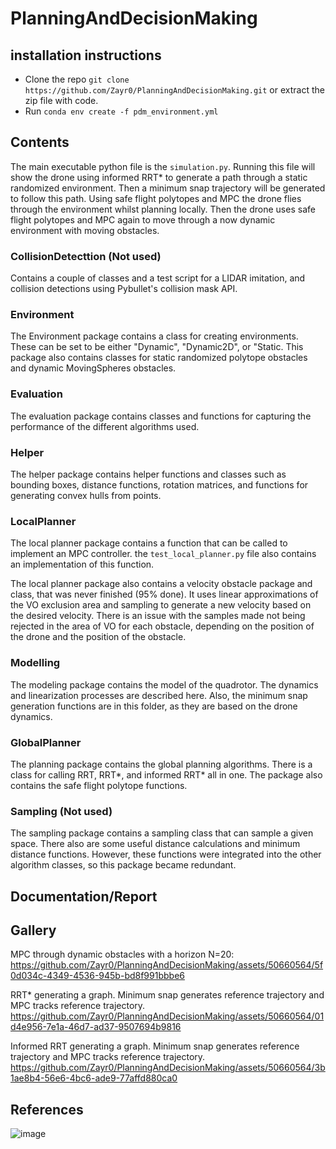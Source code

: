 # PlanningAndDecisionMaking

## installation instructions
* Clone the repo `git clone https://github.com/Zayr0/PlanningAndDecisionMaking.git` or extract the zip file with code.
* Run `conda env create -f pdm_environment.yml`


## Contents
The main executable python file is the `simulation.py`. 
Running this file will show the drone using informed RRT* to generate a path through a static randomized environment.
Then a minimum snap trajectory will be generated to follow this path. 
Using safe flight polytopes and MPC the drone flies through the environment whilst planning locally.
Then the drone uses safe flight polytopes and MPC again to move through a now dynamic environment with moving obstacles.

### CollisionDetecttion (Not used)
Contains a couple of classes and a test script for a LIDAR imitation, and collision detections using Pybullet's collision mask API.

### Environment
The Environment package contains a class for creating environments. 
These can be set to be either "Dynamic", "Dynamic2D", or "Static. 
This package also contains classes for static randomized polytope obstacles and dynamic MovingSpheres obstacles.

### Evaluation
The evaluation package contains classes and functions for capturing the performance of the different algorithms used.

### Helper
The helper package contains helper functions and classes such as bounding boxes, distance functions, rotation matrices, and functions for generating convex hulls from points.

### LocalPlanner
The local planner package contains a function that can be called to implement an MPC controller.
the `test_local_planner.py` file also contains an implementation of this function.

The local planner package also contains a velocity obstacle package and class, that was never finished (95% done).
It uses linear approximations of the VO exclusion area and sampling to generate a new velocity based on the desired velocity.
There is an issue with the samples made not being rejected in the area of VO for each obstacle, depending on the position of the drone and the position of the obstacle.

### Modelling
The modeling package contains the model of the quadrotor. The dynamics and linearization processes are described here.
Also, the minimum snap generation functions are in this folder, as they are based on the drone dynamics.

### GlobalPlanner
The planning package contains the global planning algorithms.
There is a class for calling RRT, RRT*, and informed RRT* all in one. 
The package also contains the safe flight polytope functions.

### Sampling (Not used)
The sampling package contains a sampling class that can sample a given space. 
There also are some useful distance calculations and minimum distance functions.
However, these functions were integrated into the other algorithm classes, so this package became redundant.

## Documentation/Report

## Gallery
MPC through dynamic obstacles with a horizon N=20:
https://github.com/Zayr0/PlanningAndDecisionMaking/assets/50660564/5f0d034c-4349-4536-945b-bd8f991bbbe6

RRT* generating a graph. Minimum snap generates reference trajectory and MPC tracks reference trajectory.
https://github.com/Zayr0/PlanningAndDecisionMaking/assets/50660564/01d4e956-7e1a-46d7-ad37-9507694b9816

Informed RRT generating a graph. Minimum snap generates reference trajectory and MPC tracks reference trajectory.
https://github.com/Zayr0/PlanningAndDecisionMaking/assets/50660564/3b1ae8b4-56e6-4bc6-ade9-77affd880ca0

## References
![image](https://github.com/Zayr0/PlanningAndDecisionMaking/assets/50660564/40123d73-e824-47e6-a00a-f22d5620f7f1)

